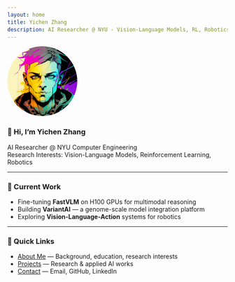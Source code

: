 ```yaml
---
layout: home
title: Yichen Zhang
description: AI Researcher @ NYU - Vision-Language Models, RL, Robotics
---
```


<img src="/assets/profile.png" alt="profile photo" width="160" style="border-radius: 50%;">

### 👋 Hi, I’m Yichen Zhang
AI Researcher @ NYU Computer Engineering  
Research Interests: Vision-Language Models, Reinforcement Learning, Robotics

---

### 🔬 Current Work
- Fine-tuning **FastVLM** on H100 GPUs for multimodal reasoning  
- Building **VariantAI** — a genome-scale model integration platform  
- Exploring **Vision-Language-Action** systems for robotics

---

### 🧩 Quick Links
- [About Me](/about) — Background, education, research interests  
- [Projects](/projects) — Research & applied AI works  
- [Contact](/contact) — Email, GitHub, LinkedIn